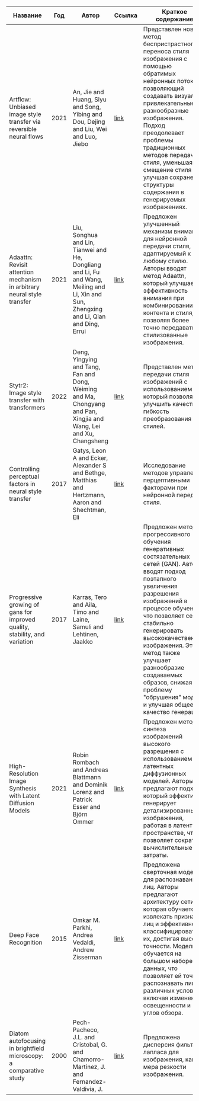 | Название | Год | Автор | Ссылка | Краткое содержание |
| -------- |---- | ----- | ------ | ---- |
|Artflow: Unbiased image style transfer via reversible neural flows|2021|An, Jie and Huang, Siyu and Song, Yibing and Dou, Dejing and Liu, Wei and Luo, Jiebo|[link](https://doi.org/10.48550/arXiv.2103.16877)|Представлен новый метод беспристрастного переноса стиля изображения с помощью обратимых нейронных потоков, позволяющий создавать визуально привлекательные и разнообразные изображения. Подход преодолевает проблемы традиционных методов передачи стиля, уменьшая смещение стиля и улучшая сохранение структуры содержания в генерируемых изображениях.|
|Adaattn: Revisit attention mechanism in arbitrary neural style transfer|2021|Liu, Songhua and Lin, Tianwei and He, Dongliang and Li, Fu and Wang, Meiling and Li, Xin and Sun, Zhengxing and Li, Qian and Ding, Errui|[link](https://doi.org/10.48550/arXiv.2108.03647)|Предложен улучшенный механизм внимания для нейронной передачи стиля, адаптируемый к любому стилю. Авторы вводят метод Adaattn, который улучшает эффективность внимания при комбинировании контента и стиля, позволяя более точно передавать стилизованные изображения.|
|Stytr2: Image style transfer with transformers|2022|Deng, Yingying and Tang, Fan and Dong, Weiming and Ma, Chongyang and Pan, Xingjia and Wang, Lei and Xu, Changsheng|[link](https://doi.org/10.48550/arXiv.2105.14576)|Представлен метод передачи стиля изображений с использованием ViT, который позволяет улучшить качество и гибкость преобразования стилей.|
|Controlling perceptual factors in neural style transfer|2017|Gatys, Leon A and Ecker, Alexander S and Bethge, Matthias and Hertzmann, Aaron and Shechtman, Eli|[link](https://doi.org/10.48550/arXiv.1611.07865)|Исследование методов управления перцептивными факторами при нейронной передаче стиля.|
Progressive growing of gans for improved quality, stability, and variation|2017|Karras, Tero and Aila, Timo and Laine, Samuli and Lehtinen, Jaakko|[link](https://doi.org/10.48550/arXiv.1710.10196)|Предложен метод прогрессивного обучения генеративных состязательных сетей (GAN). Авторы вводят подход поэтапного увеличения разрешения изображений в процессе обучения, что позволяет сетям стабильно генерировать высококачественные изображения. Этот метод также улучшает разнообразие создаваемых образов, снижая проблему "обрушения" модели и улучшая общее качество генерации.|
|High-Resolution Image Synthesis with Latent Diffusion Models|2021|Robin Rombach and Andreas Blattmann and Dominik Lorenz and Patrick Esser and Björn Ommer|[link](https://doi.org/10.48550/arXiv.2112.10752)|Предложен метод синтеза изображений высокого разрешения с использованием латентных диффузионных моделей. Авторы предлагают подход, который эффективно генерирует детализированные изображения, работая в латентном пространстве, что позволяет сократить вычислительные затраты.|
|Deep Face Recognition|2015|Omkar M. Parkhi, Andrea Vedaldi, Andrew Zisserman|[link](https://www.robots.ox.ac.uk/~vgg/publications/2015/Parkhi15/parkhi15.pdf)|Предложена сверточная модель для распознавания лиц. Авторы предлагают архитектуру сети, которая обучается извлекать признаки лиц и эффективно классифицировать их, достигая высокой точности. Модель обучается на большом наборе данных, что позволяет ей точно распознавать лица в различных условиях, включая изменения освещенности и углов обзора.|
|Diatom autofocusing in brightfield microscopy: a comparative study|2000|Pech-Pacheco, J.L. and Cristobal, G. and Chamorro-Martinez, J. and Fernandez-Valdivia, J.|[link](https://ieeexplore.ieee.org/document/903548)|Предложена дисперсия фильтра лапласа для изображения, как мера резкости изображения.|